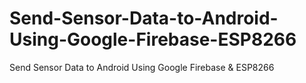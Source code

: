 # Send-Sensor-Data-to-Android-Using-Google-Firebase-ESP8266
Send Sensor Data to Android Using Google Firebase &amp; ESP8266

